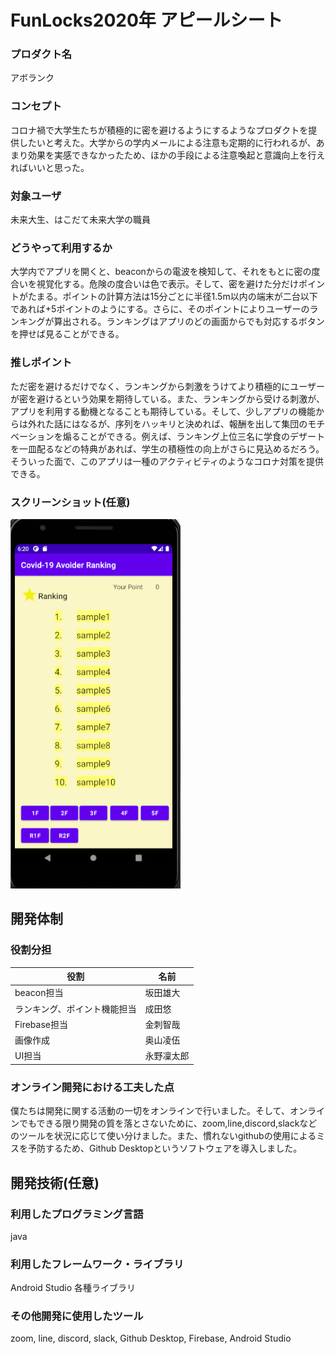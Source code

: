# FunLocks2020年 アピールシート

### プロダクト名
アボランク

### コンセプト
コロナ禍で大学生たちが積極的に密を避けるようにするようなプロダクトを提供したいと考えた。大学からの学内メールによる注意も定期的に行われるが、あまり効果を実感できなかったため、ほかの手段による注意喚起と意識向上を行えればいいと思った。

### 対象ユーザ
未来大生、はこだて未来大学の職員

### どうやって利用するか
大学内でアプリを開くと、beaconからの電波を検知して、それをもとに密の度合いを視覚化する。危険の度合いは色で表示。そして、密を避けた分だけポイントがたまる。ポイントの計算方法は15分ごとに半径1.5m以内の端末が二台以下であれば+5ポイントのようにする。さらに、そのポイントによりユーザーのランキングが算出される。ランキングはアプリのどの画面からでも対応するボタンを押せば見ることができる。

### 推しポイント
ただ密を避けるだけでなく、ランキングから刺激をうけてより積極的にユーザーが密を避けるという効果を期待している。また、ランキングから受ける刺激が、アプリを利用する動機となることも期待している。そして、少しアプリの機能からは外れた話にはなるが、序列をハッキリと決めれば、報酬を出して集団のモチベーションを煽ることができる。例えば、ランキング上位三名に学食のデザートを一皿配るなどの特典があれば、学生の積極性の向上がさらに見込めるだろう。そういった面で、このアプリは一種のアクティビティのようなコロナ対策を提供できる。

### スクリーンショット(任意)
![ランキング表示画面](img/ranking_ui.PNG)

## 開発体制
### 役割分担
|役割|名前
|--|--
beacon担当|坂田雄大
ランキング、ポイント機能担当|成田悠
Firebase担当|金刺智哉
画像作成|奥山凌伍
UI担当|永野凜太郎

### オンライン開発における工夫した点
僕たちは開発に関する活動の一切をオンラインで行いました。そして、オンラインでもできる限り開発の質を落とさないために、zoom,line,discord,slackなどのツールを状況に応じて使い分けました。また、慣れないgithubの使用によるミスを予防するため、Github Desktopというソフトウェアを導入しました。

## 開発技術(任意)
### 利用したプログラミング言語
java

### 利用したフレームワーク・ライブラリ
Android Studio 各種ライブラリ

### その他開発に使用したツール
zoom, line, discord, slack, Github Desktop, Firebase, Android Studio

